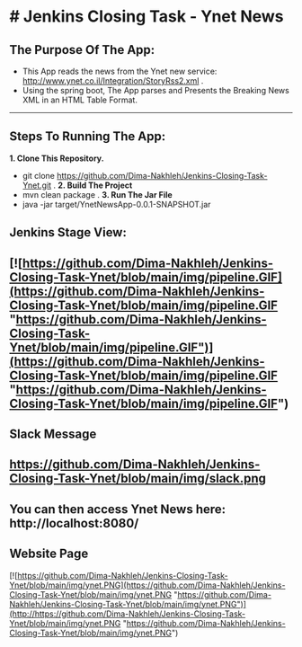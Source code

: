# # Jenkins Closing Task - Ynet News

## **The Purpose Of The App:**
- This App reads the news from the Ynet new service:
http://www.ynet.co.il/Integration/StoryRss2.xml .
- Using the spring boot, The App parses and Presents the Breaking
News XML in an HTML Table Format.
----
## **Steps To Running The App:**
**1. Clone This Repository.**
- git clone https://github.com/Dima-Nakhleh/Jenkins-Closing-Task-Ynet.git .
**2. Build The Project**
- mvn clean package .
**3. Run The Jar File**
-  java -jar target/YnetNewsApp-0.0.1-SNAPSHOT.jar
## **Jenkins Stage View:**
[![https://github.com/Dima-Nakhleh/Jenkins-Closing-Task-Ynet/blob/main/img/pipeline.GIF](https://github.com/Dima-Nakhleh/Jenkins-Closing-Task-Ynet/blob/main/img/pipeline.GIF "https://github.com/Dima-Nakhleh/Jenkins-Closing-Task-Ynet/blob/main/img/pipeline.GIF")](https://github.com/Dima-Nakhleh/Jenkins-Closing-Task-Ynet/blob/main/img/pipeline.GIF "https://github.com/Dima-Nakhleh/Jenkins-Closing-Task-Ynet/blob/main/img/pipeline.GIF")
---
## **Slack Message**
https://github.com/Dima-Nakhleh/Jenkins-Closing-Task-Ynet/blob/main/img/slack.png
---
**You can then access Ynet News here: http://localhost:8080/**
---
## **Website Page**
[![https://github.com/Dima-Nakhleh/Jenkins-Closing-Task-Ynet/blob/main/img/ynet.PNG](https://github.com/Dima-Nakhleh/Jenkins-Closing-Task-Ynet/blob/main/img/ynet.PNG "https://github.com/Dima-Nakhleh/Jenkins-Closing-Task-Ynet/blob/main/img/ynet.PNG")](http://https://github.com/Dima-Nakhleh/Jenkins-Closing-Task-Ynet/blob/main/img/ynet.PNG "https://github.com/Dima-Nakhleh/Jenkins-Closing-Task-Ynet/blob/main/img/ynet.PNG")
